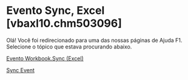 
# Evento Sync, Excel [vbaxl10.chm503096]

Olá! Você foi redirecionado para uma das nossas páginas de Ajuda F1. Selecione o tópico que estava procurando abaixo.

[Evento Workbook.Sync (Excel)](http://msdn.microsoft.com/library/ce8b77e1-a316-c0e3-f0f8-ce4ac22ec430%28Office.15%29.aspx)

[Sync Event](http://msdn.microsoft.com/library/96653fd2-43c0-f958-8d51-da9fa2bfdd9d%28Office.15%29.aspx)

